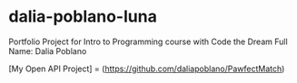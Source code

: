 # dalia-poblano-luna
Portfolio Project for Intro to Programming course with Code the Dream
Full Name: Dalia Poblano
 
 [My Open API Project] = (https://github.com/daliapoblano/PawfectMatch)